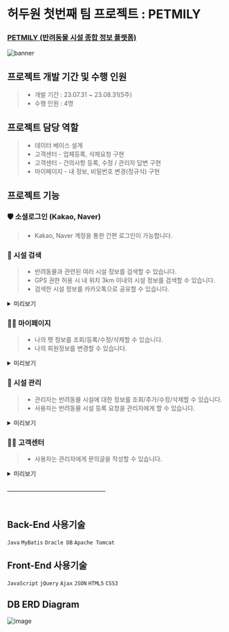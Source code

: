 # 허두원 첫번째 팀 프로젝트 : PETMILY

### [ PETMILY (반려동물 시설 종합 정보 플랫폼) ](https://www.petmily.com/)

![banner](https://github.com/choiungryeol/petmily/assets/114320086/141e921d-6514-46b0-b7f6-22900a61a335)

## 프로젝트 개발 기간 및 수행 인원
> * 개발 기간 : 23.07.31 ~ 23.08.31(5주)
> * 수행 인원 : 4명

## 프로젝트 담당 역할

> * 데이터 베이스 설계
> * 고객센터 - 업체등록, 삭제요청 구현
> * 고객센터 - 건의사항 등록, 수정 / 관리자 답변 구현
> * 마이페이지 - 내 정보, 비밀번호 변경(정규식) 구현

## 프로젝트 기능

### 🛡 소셜로그인 (Kakao, Naver)
> * Kakao, Naver 계정을 통한 간편 로그인이 가능합니다.

### 🌈 시설 검색
> * 반려동물과 관련된 여러 시설 정보를 검색할 수 있습니다.
> * GPS 권한 허용 시 내 위치 3km 이내의 시설 정보를 검색할 수 있습니다.
> * 검색한 시설 정보를 카카오톡으로 공유할 수 있습니다.

<details>
<summary style="cursor: pointer">미리보기</summary>
<div markdown="1">
<strong> - GPS 동의 시설 검색</strong>
  
![image](https://github.com/choiungryeol/petmily/assets/114320086/32629ef3-5b40-4ec4-a694-81f1f43dc727)

<strong> - GPS 비동의 시설 검색 </strong>

![image](https://github.com/choiungryeol/petmily/assets/114320086/d20664e0-3f99-46a0-9967-597639bb0dde)

<strong> - 카카오 링크 공유 </strong>

![image](https://github.com/choiungryeol/petmily/assets/114320086/c7668024-9af8-48a4-b656-a25437fb0582)
<br>
</div>
</details>

### 👨‍💻 마이페이지
> * 나의 펫 정보를 조회/등록/수정/삭제할 수 있습니다.
> * 나의 회원정보를 변경할 수 있습니다.

<details>
<summary style="cursor: pointer">미리보기</summary>
<div markdown="1">
<strong> - 나의 펫 정보</strong>

![image](https://github.com/choiungryeol/petmily/assets/114320086/e9fba809-f574-4649-8a7e-7b2051f54121)

<br>
</div>
</details>

### 🤨 시설 관리
> * 관리자는 반려동물 시설에 대한 정보를 조회/추가/수정/삭제할 수 있습니다.
> * 사용자는 반려동물 시설 등록 요청을 관리자에게 할 수 있습니다.

<details>
<summary style="cursor: pointer">미리보기</summary>
<div markdown="1">
<strong>- 시설 등록 요청</strong>
  
![image](https://github.com/choiungryeol/petmily/assets/114320086/6a845be9-a308-481a-8eb7-efce9845eeaa)
  
<strong> - 시설 등록</strong>

![image](https://github.com/choiungryeol/petmily/assets/114320086/3d7eec3b-6a78-4e1d-97e6-8f894094afc8)

<strong> - 시설 삭제</strong>

![image](https://github.com/choiungryeol/petmily/assets/114320086/03a839f2-dc3b-44ee-be18-04a986a7e928)


<br>
</div>
</details>

### 🙋‍♂️ 고객센터
> * 사용자는 관리자에게 문의글을 작성할 수 있습니다.

<details>
<summary style="cursor: pointer">미리보기</summary>
<br>
<div markdown="1">
<strong>- 나의 문의내역 </strong>

![image](https://github.com/choiungryeol/petmily/assets/114320086/602f787b-9668-4e4a-9e1f-fc2f60f54968)

![image](https://github.com/choiungryeol/petmily/assets/114320086/20d5d453-e209-41fb-b154-8dc447c1f9c0)


<br>
</div>
</details>

<br>
<hr style="text-align:center; width:45%;">
<br>

## Back-End 사용기술
`Java` `MyBatis` `Oracle DB` `Apache Tomcat`

## Front-End 사용기술
`JavaScript` `jQuery` `Ajax` `JSON` `HTML5` `CSS3`

## DB ERD Diagram
![image](https://github.com/choiungryeol/petmily/assets/114320086/f4f7b022-82b0-4035-9e42-f2f3d64ee46a)


